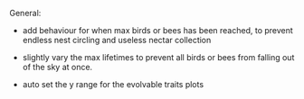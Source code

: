 General:

- add behaviour for when max birds or bees has been reached, to prevent endless nest circling and useless nectar collection
- slightly vary the max lifetimes to prevent all birds or bees from falling out of the sky at once.

- auto set the y range for the evolvable traits plots